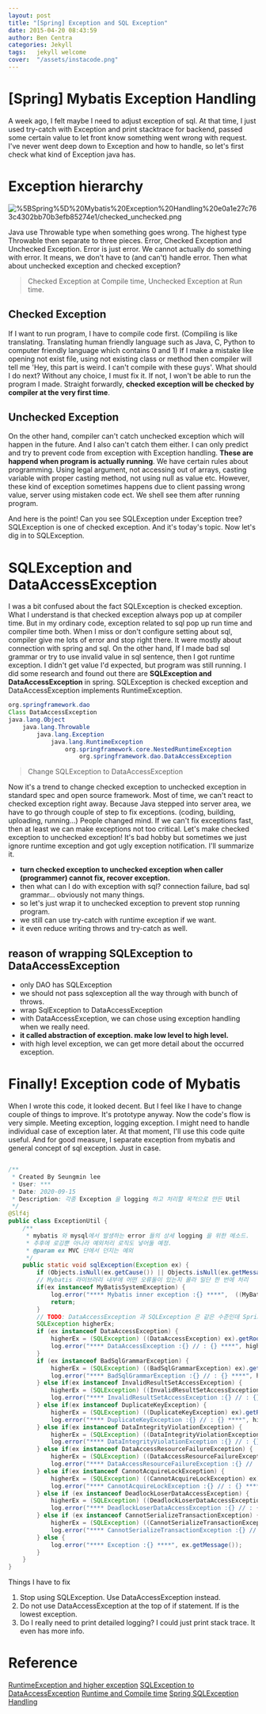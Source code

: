 ```yaml
---
layout: post 
title: "[Spring] Exception and SQL Exception"
date: 2015-04-20 08:43:59
author: Ben Centra
categories: Jekyll
tags:	jekyll welcome
cover:  "/assets/instacode.png"
---
```


# [Spring] Mybatis Exception Handling

A week ago, I felt maybe I need to adjust exception of sql. At that time, I just used try-catch with Exception and print stacktrace for backend, passed some certain value to let front know something went wrong with request. I've never went deep down to Exception and how to handle, so let's first check what kind of Exception java has. 

# Exception hierarchy

![%5BSpring%5D%20Mybatis%20Exception%20Handling%20e0a1e27c763c4302bb70b3efb85274e1/checked_unchecked.png](/assets/img/post/checked_unchecked.png)

Java use Throwable type when something goes wrong. The highest type Throwable then separate to three pieces. Error, Checked Exception and Unchecked Exception. Error is just error. We cannot actually do something with error. It means, we don't have to (and can't) handle error. Then what about unchecked exception and checked exception? 

> Checked Exception at Compile time, Unchecked Exception at Run time.

## Checked Exception

If I want to run program, I have to compile code first. (Compiling is like translating. Translating human friendly language such as Java, C, Python to computer friendly language which contains 0 and 1) If I make a mistake like opening not exist file, using not existing class or method then compiler will tell me 'Hey, this part is weird. I can't compile with these guys'. What should I do next? Without any choice, I must fix it. If not, I won't be able to run the program I made. Straight forwardly, **checked exception will be checked by compiler at the very first time**.

## Unchecked Exception

On the other hand, compiler can't catch unchecked exception which will happen in the future. And I also can't catch them either. I can only predict and try to prevent code from exception with Exception handling. **These are happend when program is actually running**. We have certain rules about programming. Using legal argument, not accessing out of arrays, casting variable with proper  casting method, not using null as value etc. However, these kind of exception sometimes happens due to client passing wrong value, server using mistaken code ect. We shell see them after running program.  

And here is the point! Can you see SQLException under Exception tree? SQLException is one of checked exception. And it's today's topic. Now let's dig in to SQLException.

# SQLException and DataAccessException

I was a bit confused about the fact SQLException is checked exception. What I understand is that checked exception always pop up at compiler time. But in my ordinary code, exception related to sql pop up run time and compiler time both. When I miss or don't configure setting about sql, compiler give me lots of error and stop right there. It were mostly about connection with spring and sql. On the other hand, If I made bad sql grammar or try to use invalid value in sql sentence, then I got runtime exception. I didn't get value I'd expected, but program was still running. I did some research and found out there are **SQLException and DataAccessException** in spring. SQLException is checked exception and DataAccessException implements RuntimeException.

```java
org.springframework.dao
Class DataAccessException
java.lang.Object
	java.lang.Throwable
		java.lang.Exception
			java.lang.RuntimeException
				org.springframework.core.NestedRuntimeException
					org.springframework.dao.DataAccessException
```

> Change SQLException to DataAccessException

Now it's a trend to change checked exception to unchecked exception in standard spec and open source framework. Most of time, we can't react to checked exception right away. Because Java stepped into server area, we have to go through couple of step to fix exceptions. (coding, building, uploading, running...) People changed mind. If we can't fix exceptions fast, then at least we can make exceptions not too critical. Let's make checked exception to unchecked exception! It's bad hobby but sometimes we just ignore runtime exception and got ugly exception notification. I'll summarize it. 

- **turn checked exception to unchecked exception when caller (programmer) cannot fix, recover exception.**
- then what can I do with exception with sql? connection failure, bad sql grammar... obviously not many things.
- so let's just wrap it to unchecked exception to prevent stop running program.
- we still can use try-catch with runtime exception if we want.
- it even reduce writing throws and try-catch as well.

## reason of wrapping SQLException to DataAccessException

- only DAO has SQLException
- we should not pass sqlexception all the way through with bunch of throws.
- wrap SqlException to DataAccessException
- with DataAccessException, we can chose using exception handling when we really need.
- **it called abstraction of exception. make low level to high level.**
- with high level exception, we can get more detail about the occurred exception.

# Finally! Exception code of Mybatis

When I wrote this code, it looked decent. But I feel like I have to change couple of things to improve. It's prototype anyway. Now the code's flow is very simple. Meeting exception, logging exception. I might need to handle individual case of exception later. At that moment, I'll use this code quite useful. And for good measure, I separate exception from mybatis and general concept of sql exception. Just in case. 

```java

/**
 * Created By Seungmin lee
 * User: ***
 * Date: 2020-09-15
 * Description: 각종 Exception 을 logging 하고 처리할 목적으로 만든 Util
 */
@Slf4j
public class ExceptionUtil {
    /**
     * mybatis 와 mysql에서 발생하는 error 들의 상세 logging 을 위한 메소드. 
     * 추후에 로깅뿐 아니라 예외처리 로직도 넣어둘 예정. 
     * @param ex MVC 단에서 던지는 예외 
     */
    public static void sqlException(Exception ex) {
        if (Objects.isNull(ex.getCause()) || Objects.isNull(ex.getMessage())) return;
        // Mybatis 라이브러리 내부에 어떤 오류둘이 있는지 몰라 일단 한 번에 처리 
        if(ex instanceof MyBatisSystemException) {
            log.error("**** Mybatis inner exception :{} ****",  ((MyBatisSystemException) ex).getRootCause().getMessage());
            return;
        }
        // TODO: DataAccessException 과 SQLException 은 같은 수준인데 Spring에서는 DataAcessException 이 더 제너럴해서 나중에 바꿀 수 있다. 
        SQLException higherEx;
        if (ex instanceof DataAccessException) {
            higherEx = (SQLException) ((DataAccessException) ex).getRootCause();
            log.error("**** DataAccessException :{} // : {} ****", higherEx.getErrorCode(), higherEx.getMessage());
        }
        if (ex instanceof BadSqlGrammarException) {
            higherEx = (SQLException) ((BadSqlGrammarException) ex).getRootCause();
            log.error("**** BadSqlGrammarException :{} // : {} ****", higherEx.getErrorCode(), higherEx.getMessage());
        } else if(ex instanceof InvalidResultSetAccessException) {
            higherEx = (SQLException) ((InvalidResultSetAccessException) ex).getRootCause();
            log.error("**** InvalidResultSetAccessException :{} // : {} ****", higherEx.getErrorCode(), higherEx.getMessage());
        } else if(ex instanceof DuplicateKeyException) {
            higherEx = (SQLException) ((DuplicateKeyException) ex).getRootCause();
            log.error("**** DuplicateKeyException :{} // : {} ****", higherEx.getErrorCode(), higherEx.getMessage());
        } else if(ex instanceof DataIntegrityViolationException) {
            higherEx = (SQLException) ((DataIntegrityViolationException) ex).getRootCause();
            log.error("**** DataIntegrityViolationException :{} // : {} ****", higherEx.getErrorCode(), higherEx.getMessage());
        } else if(ex instanceof DataAccessResourceFailureException) {
            higherEx = (SQLException) ((DataAccessResourceFailureException) ex).getRootCause();
            log.error("**** DataAccessResourceFailureException :{} // : {} ****", higherEx.getErrorCode(), higherEx.getMessage());
        } else if(ex instanceof CannotAcquireLockException) {
            higherEx = (SQLException) ((CannotAcquireLockException) ex).getRootCause();
            log.error("**** CannotAcquireLockException :{} // : {} ****", higherEx.getErrorCode(), higherEx.getMessage());
        } else if (ex instanceof DeadlockLoserDataAccessException) {
            higherEx = (SQLException) ((DeadlockLoserDataAccessException) ex).getRootCause();
            log.error("**** DeadlockLoserDataAccessException :{} // : {} ****", higherEx.getErrorCode(), higherEx.getMessage());
        } else if (ex instanceof CannotSerializeTransactionException) {
            higherEx = (SQLException) ((CannotSerializeTransactionException) ex).getRootCause();
            log.error("**** CannotSerializeTransactionException :{} // : {} ****", higherEx.getErrorCode(), higherEx.getMessage());
        } else {
            log.error("**** Exception :{} ****", ex.getMessage());
        }
    }
}
```

Things I have to fix

1. Stop using SQLException. Use DataAccessException instead. 
2. Do not use DataAccessException at the top of if statement. If is the lowest exception. 
3. Do I really need to print detailed logging? I could just print stack trace. It even has more info. 

# Reference

[RuntimeException and higher exception](https://docs.oracle.com/javase/8/docs/api/java/lang/RuntimeException.html?is-external=true)
[SQLException to DataAccessException](https://jongmin92.github.io/2018/04/04/Spring/toby-4/)
[Runtime and Compile time](https://dd-corp.tistory.com/9)
[Spring SQLException Handling](https://webprogrammer.tistory.com/m/2448?category=149261)


